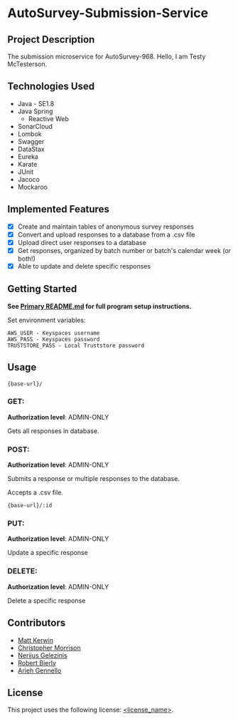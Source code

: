 # AutoSurvey-Submission-Service

## Project Description

The submission microservice for AutoSurvey-968. Hello, I am Testy McTesterson.

## Technologies Used

* Java - SE1.8
* Java Spring
  - Reactive Web
* SonarCloud
* Lombok
* Swagger
* DataStax
* Eureka
* Karate
* JUnit
* Jacoco
* Mockaroo

## Implemented Features

- [x] Create and maintain tables of anonymous survey responses
- [x] Convert and upload responses to a database from a .csv file
- [x] Upload direct user responses to a database
- [x] Get responses, organized by batch number or batch's calendar week (or both!)
- [x] Able to update and delete specific responses

## Getting Started

**See [Primary README.md](https://github.com/AutoSurvey-968/AutoSurvey-back) for full program setup instructions.**

Set environment variables:
```
AWS_USER - Keyspaces username
AWS_PASS - Keyspaces password
TRUSTSTORE_PASS - Local Truststore password
```

## Usage

```
{base-url}/
```

### GET:
**Authorization level**: ADMIN-ONLY

Gets all responses in database.

### POST:
**Authorization level**: ADMIN-ONLY

Submits a response or multiple responses to the database.

Accepts a .csv file.

```
{base-url}/:id
```
### PUT:
**Authorization level**: ADMIN-ONLY

Update a specific response

### DELETE:
**Authorization level**: ADMIN-ONLY

Delete a specific response

## Contributors

- [Matt Kerwin](https://github.com/MatKerwin)
- [Christopher Morrison](https://github.com/cmorrison-rev)
- [Nerijus Gelezinis](https://github.com/NGelezinis)
- [Robert Bierly](https://github.com/rnbiv45)
- [Arieh Gennello](https://github.com/MoldedPixels)


## License

This project uses the following license: [<license_name>](<link>).
